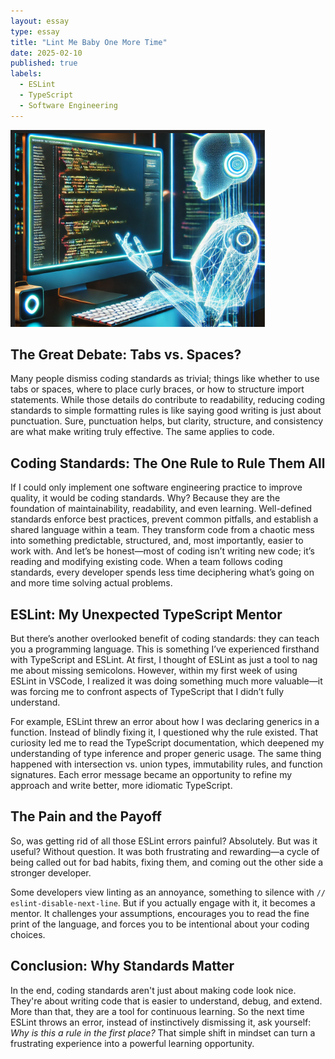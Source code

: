 ```yaml
---
layout: essay
type: essay
title: "Lint Me Baby One More Time"
date: 2025-02-10
published: true
labels:
  - ESLint
  - TypeScript
  - Software Engineering
---
```


<img src="../img/coding-standards/coding-standards.jpg" class="rounded mx-auto d-block" alt="Coding Standards">


## **The Great Debate: Tabs vs. Spaces?**

Many people dismiss coding standards as trivial; things like whether to use tabs or spaces, where to place curly braces, or how to structure import statements. While those details do contribute to readability, reducing coding standards to simple formatting rules is like saying good writing is just about punctuation. Sure, punctuation helps, but clarity, structure, and consistency are what make writing truly effective. The same applies to code.

## **Coding Standards: The One Rule to Rule Them All**

If I could only implement one software engineering practice to improve quality, it would be coding standards. Why? Because they are the foundation of maintainability, readability, and even learning. Well-defined standards enforce best practices, prevent common pitfalls, and establish a shared language within a team. They transform code from a chaotic mess into something predictable, structured, and, most importantly, easier to work with. And let’s be honest—most of coding isn’t writing new code; it’s reading and modifying existing code. When a team follows coding standards, every developer spends less time deciphering what’s going on and more time solving actual problems.

## **ESLint: My Unexpected TypeScript Mentor**

But there’s another overlooked benefit of coding standards: they can teach you a programming language. This is something I’ve experienced firsthand with TypeScript and ESLint. At first, I thought of ESLint as just a tool to nag me about missing semicolons. However, within my first week of using ESLint in VSCode, I realized it was doing something much more valuable—it was forcing me to confront aspects of TypeScript that I didn’t fully understand. 

For example, ESLint threw an error about how I was declaring generics in a function. Instead of blindly fixing it, I questioned why the rule existed. That curiosity led me to read the TypeScript documentation, which deepened my understanding of type inference and proper generic usage. The same thing happened with intersection vs. union types, immutability rules, and function signatures. Each error message became an opportunity to refine my approach and write better, more idiomatic TypeScript.

## **The Pain and the Payoff**

So, was getting rid of all those ESLint errors painful? Absolutely. But was it useful? Without question. It was both frustrating and rewarding—a cycle of being called out for bad habits, fixing them, and coming out the other side a stronger developer. 

Some developers view linting as an annoyance, something to silence with `// eslint-disable-next-line`. But if you actually engage with it, it becomes a mentor. It challenges your assumptions, encourages you to read the fine print of the language, and forces you to be intentional about your coding choices. 

## **Conclusion: Why Standards Matter**

In the end, coding standards aren't just about making code look nice. They're about writing code that is easier to understand, debug, and extend. More than that, they are a tool for continuous learning. So the next time ESLint throws an error, instead of instinctively dismissing it, ask yourself: *Why is this a rule in the first place?* That simple shift in mindset can turn a frustrating experience into a powerful learning opportunity.

